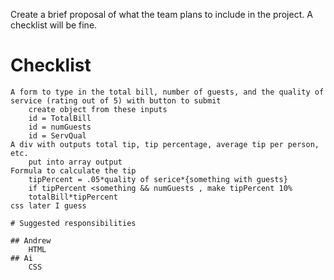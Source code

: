 Create a brief proposal of what the team plans to include in the project. A checklist will be fine.

# Checklist

    A form to type in the total bill, number of guests, and the quality of service (rating out of 5) with button to submit
        create object from these inputs
        id = TotalBill
        id = numGuests
        id = ServQual
    A div with outputs total tip, tip percentage, average tip per person, etc.
        put into array output
    Formula to calculate the tip
        tipPercent = .05*quality of serice*{something with guests}
        if tipPercent <something && numGuests , make tipPercent 10%
        totalBill*tipPercent
    css later I guess

    # Suggested responsibilities

    ## Andrew
        HTML
    ## Ai
        CSS

